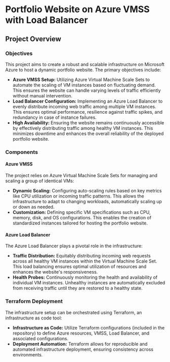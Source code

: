 # Portfolio Website on Azure VMSS with Load Balancer

## Project Overview

### Objectives

This project aims to create a robust and scalable infrastructure on Microsoft Azure to host a dynamic portfolio website. The primary objectives include:

- **Azure VMSS Setup:** Utilizing Azure Virtual Machine Scale Sets to automate the scaling of VM instances based on fluctuating demand. This ensures the website can handle varying levels of traffic efficiently without manual intervention.
- **Load Balancer Configuration:** Implementing an Azure Load Balancer to evenly distribute incoming web traffic among multiple VM instances. This ensures optimal performance, resilience against traffic spikes, and redundancy in case of instance failures.
- **High Availability:** Ensuring the website remains continuously accessible by effectively distributing traffic among healthy VM instances. This minimizes downtime and enhances the overall reliability of the deployed portfolio website.

### Components

#### Azure VMSS

The project relies on Azure Virtual Machine Scale Sets for managing and scaling a group of identical VMs:

- **Dynamic Scaling:** Configuring auto-scaling rules based on key metrics like CPU utilization or incoming traffic patterns. This allows the infrastructure to adapt to changing workloads, automatically scaling up or down as needed.
- **Customization:** Defining specific VM specifications such as CPU, memory, disk, and OS configurations. This enables the creation of standardized instances tailored for hosting the portfolio website.

#### Azure Load Balancer

The Azure Load Balancer plays a pivotal role in the infrastructure:

- **Traffic Distribution:** Equitably distributing incoming web requests across all healthy VM instances within the Virtual Machine Scale Set. This load balancing ensures optimal utilization of resources and enhances the website's responsiveness.
- **Health Probes:** Continuously monitoring the health and availability of individual VM instances. Unhealthy instances are automatically excluded from receiving traffic until they are restored to a healthy state.

### Terraform Deployment

The infrastructure setup can be orchestrated using Terraform, an infrastructure as code tool:

- **Infrastructure as Code:** Utilize Terraform configurations (included in the repository) to define Azure resources, VMSS, Load Balancer, and associated configurations.
- **Deployment Automation:** Terraform allows for reproducible and automated infrastructure deployment, ensuring consistency across environments.
